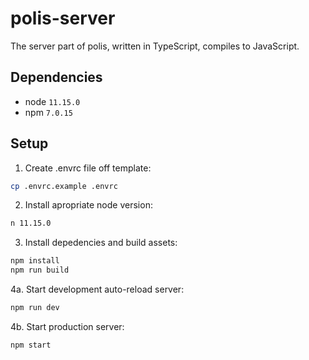# polis-server

The server part of polis, written in TypeScript, compiles to JavaScript.

## Dependencies

* node `11.15.0`
* npm `7.0.15`

## Setup

1. Create .envrc file off template:

```sh
cp .envrc.example .envrc
```

2. Install apropriate node version:

```sh
n 11.15.0
```

3. Install depedencies and build assets:

```sh
npm install
npm run build
```

4a. Start development auto-reload server:

```sh
npm run dev
```

4b. Start production server:

```sh
npm start
```
